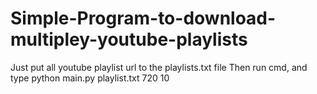 # Simple-Program-to-download-multipley-youtube-playlists
Just put all youtube playlist url to the playlists.txt file
Then run cmd, and type python main.py playlist.txt 720 10
